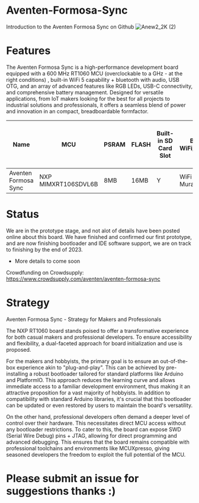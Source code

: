 # Aventen-Formosa-Sync
Introduction to the Aventen Formosa Sync on Github
![Anew2_2K (2)](https://github.com/avencan/Aventen-Formosa-Sync/assets/140997610/1c519d4e-4e21-4dd1-9aa2-11c8559b3667)
# Features
The Aventen Formosa Sync is a high-performance development board equipped with a 600 MHz RT1060 MCU (overclockable to a GHz - at the right conditions) , built-in WiFi 5 capability + bluetooth with audio, USB OTG, and an array of advanced features like RGB LEDs, USB-C connectivity, and comprehensive battery management. Designed for versatile applications, from IoT makers looking for the best for all projects to industrial solutions and professionals, it offers a seamless blend of power and innovation in an compact, breadboardable formfactor.

| Name                       | MCU                  | PSRAM | FLASH | Built-in SD Card Slot | Built-in WiFi/Bluetooth | Onboard LED | Header Pins | USB Connector | Ethernet       | Debugging | Aux LDO 1A | Chip Antenna + IPX w RF Switch | Battery Support (JST) + USB LiPo Charge |
|----------------------------|----------------------|-------|-------|------------------|-------------------------|-------------|-------------|---------------|----------------|----------|------------|--------------------------------|----------------------------------------|
| Aventen Formosa Sync       | NXP MIMXRT106SDVL6B  | 8MB   | 16MB  | Y                | WiFi 5 - Murata 1ZM      | RGB + LED   | 35          | USB-C         | 10/100 LAN8720A | SWD/JTAG      | Y          | Y               | Y                                      |

# Status
We are in the prototype stage, and not alot of details have been posted online about this board. We have finished and confirmed our first prototype, and are now finishing bootloader and IDE software support, we are on track to finishing by the end of 2023.

- More details to come soon 

Crowdfunding on Crowdsupply: https://www.crowdsupply.com/aventen/aventen-formosa-sync

# Strategy 
Aventen Formosa Sync - Strategy for Makers and Professionals

The NXP RT1060 board stands poised to offer a transformative experience for both casual makers and professional developers. To ensure accessibility and flexibility, a dual-faceted approach for board initialization and use is proposed.

For the makers and hobbyists, the primary goal is to ensure an out-of-the-box experience akin to "plug-and-play". This can be achieved by pre-installing a robust bootloader tailored for standard platforms like Arduino and PlatformIO. This approach  reduces the learning curve and allows immediate access to a familiar development environment, thus making it an attractive proposition for a vast majority of hobbyists. In addition to compatibility with standard Arduino libraries, it's crucial that this bootloader can be updated or even restored by users to maintain the board's versatility.

On the other hand, professional developers often demand a deeper level of control over their hardware. This necessitates direct MCU access without any bootloader restrictions. To cater to this, the board can expose SWD (Serial Wire Debug) pins + JTAG, allowing for direct programming and advanced debugging. This ensures that the board remains compatible with professional toolchains and environments like MCUXpresso, giving seasoned developers the freedom to exploit the full potential of the MCU.

# Please submit an issue for suggestions thanks :)
